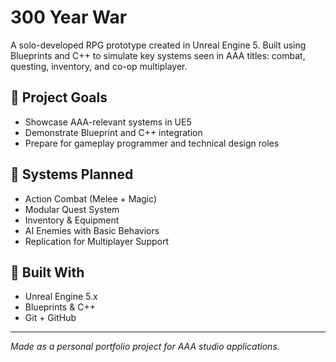 # 300 Year War

A solo-developed RPG prototype created in Unreal Engine 5. Built using Blueprints and C++ to simulate key systems seen in AAA titles: combat, questing, inventory, and co-op multiplayer.

## 🎯 Project Goals
- Showcase AAA-relevant systems in UE5
- Demonstrate Blueprint and C++ integration
- Prepare for gameplay programmer and technical design roles

## 🔧 Systems Planned
- Action Combat (Melee + Magic)
- Modular Quest System
- Inventory & Equipment
- AI Enemies with Basic Behaviors
- Replication for Multiplayer Support

## 🚀 Built With
- Unreal Engine 5.x
- Blueprints & C++
- Git + GitHub

---

*Made as a personal portfolio project for AAA studio applications.*
